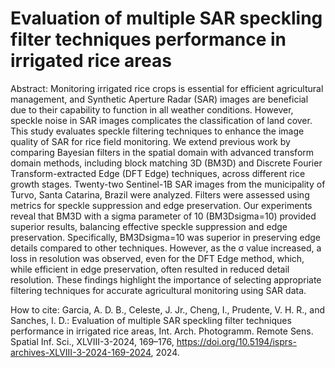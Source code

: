 # Evaluation of multiple SAR speckling filter techniques performance in irrigated rice areas

Abstract: Monitoring irrigated rice crops is essential for efficient agricultural management, and Synthetic Aperture Radar (SAR) images are beneficial due to their capability to function in all weather conditions. However, speckle noise in SAR images complicates the classification of land cover. This study evaluates speckle filtering techniques to enhance the image quality of SAR for rice field monitoring. We extend previous work by comparing Bayesian filters in the spatial domain with advanced transform domain methods, including block matching 3D (BM3D) and Discrete Fourier Transform-extracted Edge (DFT Edge) techniques, across different rice growth stages. Twenty-two Sentinel-1B SAR images from the municipality of Turvo, Santa Catarina, Brazil were analyzed. Filters were assessed using metrics for speckle suppression and edge preservation. Our experiments reveal that BM3D with a sigma parameter of 10 (BM3Dsigma=10) provided superior results, balancing effective speckle suppression and edge preservation. Specifically, BM3Dsigma=10 was superior in preserving edge details compared to other techniques. However, as the σ value increased, a loss in resolution was observed, even for the DFT Edge method, which, while efficient in edge preservation, often resulted in reduced detail resolution. These findings highlight the importance of selecting appropriate filtering techniques for accurate agricultural monitoring using SAR data.

How to cite: Garcia, A. D. B., Celeste, J. Jr., Cheng, I., Prudente, V. H. R., and Sanches, I. D.: Evaluation of multiple SAR speckling filter techniques performance in irrigated rice areas, Int. Arch. Photogramm. Remote Sens. Spatial Inf. Sci., XLVIII-3-2024, 169–176, https://doi.org/10.5194/isprs-archives-XLVIII-3-2024-169-2024, 2024.

